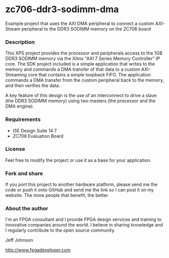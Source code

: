 zc706-ddr3-sodimm-dma
=====================

Example project that uses the AXI DMA peripheral to connect a custom
AXI-Stream peripheral to the DDR3 SODIMM memory on the ZC706 board

### Description

This XPS project provides the processor and peripherals access to the 1GB
DDR3 SODIMM memory via the Xilinx "AXI 7 Series Memory Controller" IP core.
The SDK project included is a simple application that writes to the memory
and commands a DMA transfer of that data to a custom AXI-Streaming core that
contains a simple loopback FIFO. The application commands a DMA transfer
from the custom peripheral back to the memory, and then verifies the data.

A key feature of this design is the use of an interconnect to drive a slave
(the DDR3 SODIMM memory) using two masters (the processor and the DMA engine).

### Requirements

* ISE Design Suite 14.7
* ZC706 Evaluation Board

### License

Feel free to modify the project or use it as a base for your application.

### Fork and share

If you port this project to another hardware platform, please send me the
code or push it onto GitHub and send me the link so I can post it on my
website. The more people that benefit, the better.

### About the author

I'm an FPGA consultant and I provide FPGA design services and training to
innovative companies around the world. I believe in sharing knowledge and
I regularly contribute to the open source community.

Jeff Johnson

http://www.fpgadeveloper.com